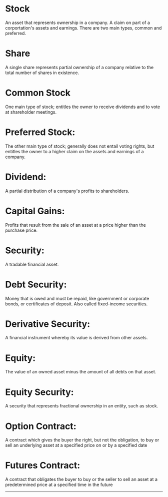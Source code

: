 # Stock 
An asset that represents ownership in a company. A claim on part of a corportation's assets and earnings. There are two main types, common and preferred.

# Share 
A single share represents partial ownership of a company relative to the total number of shares in existence.

# Common Stock
One main type of stock; entitles the owner to receive dividends and to vote at shareholder meetings.

# Preferred Stock: 
The other main type of stock; generally does not entail voting rights, but entitles the owner to a higher claim on the assets and earnings of a company.

# Dividend: 
A partial distribution of a company's profits to shareholders.

# Capital Gains: 
Profits that result from the sale of an asset at a price higher than the purchase price.

# Security: 
A tradable financial asset.

# Debt Security: 
Money that is owed and must be repaid, like government or corporate bonds, or certificates of deposit. Also called fixed-income securities.

# Derivative Security: 
A financial instrument whereby its value is derived from other assets.

# Equity: 
The value of an owned asset minus the amount of all debts on that asset.

# Equity Security: 
A security that represents fractional ownership in an entity, such as stock.

# Option Contract: 
A contract which gives the buyer the right, but not the obligation, to buy or sell an underlying asset at a specified price on or by a specified date

# Futures Contract: 
A contract that obligates the buyer to buy or the seller to sell an asset at a predetermined price at a specified time in the future

----




